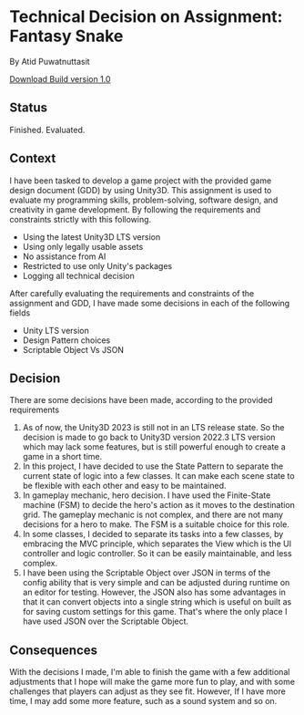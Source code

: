 # Technical Decision on Assignment: Fantasy Snake
By Atid Puwatnuttasit

[Download Build version 1.0](https://drive.google.com/file/d/15aTQESjJJ-8ei2fedzU9yP_j7eQrbYku/view?usp=drive_link)

## Status
Finished. Evaluated.

## Context
I have been tasked to develop a game project with the provided game design document (GDD) by using Unity3D. This assignment is used to evaluate my programming skills, problem-solving, software design, and creativity in game development. By following the requirements and constraints strictly with this following.
* Using the latest Unity3D LTS version
* Using only legally usable assets
* No assistance from AI
* Restricted to use only Unity's packages
* Logging all technical decision

After carefully evaluating the requirements and constraints of the assignment and GDD, I have made some decisions in each of the following fields
* Unity LTS version
* Design Pattern choices
* Scriptable Object Vs JSON

## Decision
There are some decisions have been made, according to the provided requirements
1. As of now, the Unity3D 2023 is still not in an LTS release state. So the decision is made to go back to Unity3D version 2022.3 LTS version which may lack some features, but is still powerful enough to create a game in a short time.
2. In this project, I have decided to use the State Pattern to separate the current state of logic into a few classes. It can make each scene state to be flexible with each other and easy to be maintained.
3. In gameplay mechanic, hero decision. I have used the Finite-State machine (FSM) to decide the hero's action as it moves to the destination grid. The gameplay mechanic is not complex, and there are not many decisions for a hero to make. The FSM is a suitable choice for this role.
4. In some classes, I decided to separate its tasks into a few classes, by embracing the MVC principle, which separates the View which is the UI controller and logic controller. So it can be easily maintainable, and less complex.   
5. I have been using the Scriptable Object over JSON in terms of the config ability that is very simple and can be adjusted during runtime on an editor for testing. However, the JSON also has some advantages in that it can convert objects into a single string which is useful on built as for saving custom settings for this game. That's where the only place I have used JSON over the Scriptable Object.

## Consequences
With the decisions I made, I'm able to finish the game with a few additional adjustments that I hope will make the game more fun to play, and with some challenges that players can adjust as they see fit. However, If I have more time, I may add some more feature, such as a sound system and so on.
